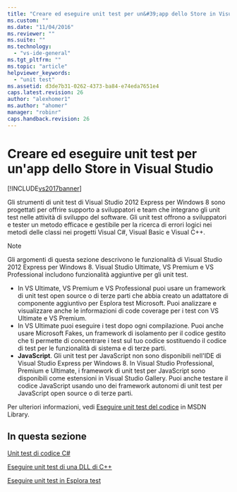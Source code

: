 ```yaml
---
title: "Creare ed eseguire unit test per un&#39;app dello Store in Visual Studio | Microsoft Docs"
ms.custom: ""
ms.date: "11/04/2016"
ms.reviewer: ""
ms.suite: ""
ms.technology: 
  - "vs-ide-general"
ms.tgt_pltfrm: ""
ms.topic: "article"
helpviewer_keywords: 
  - "unit test"
ms.assetid: d3de7b31-0262-4373-ba84-e74eda7651e4
caps.latest.revision: 26
author: "alexhomer1"
ms.author: "ahomer"
manager: "robinr"
caps.handback.revision: 26
---
```

# Creare ed eseguire unit test per un&#39;app dello Store in Visual Studio
[!INCLUDE[vs2017banner](../code-quality/includes/vs2017banner.md)]

Gli strumenti di unit test di Visual Studio 2012 Express per Windows 8 sono progettati per offrire supporto a sviluppatori e team che integrano gli unit test nelle attività di sviluppo del software. Gli unit test offrono a sviluppatori e tester un metodo efficace e gestibile per la ricerca di errori logici nei metodi delle classi nei progetti Visual C\#, Visual Basic e Visual C\+\+.  
  
> [!NOTE]
>  Gli argomenti di questa sezione descrivono le funzionalità di Visual Studio 2012 Express per Windows 8. Visual Studio Ultimate, VS Premium e VS Professional includono funzionalità aggiuntive per gli unit test.  
>   
>  -   In VS Ultimate, VS Premium e VS Professional puoi usare un framework di unit test open source o di terze parti che abbia creato un adattatore di componente aggiuntivo per Esplora test Microsoft. Puoi analizzare e visualizzare anche le informazioni di code coverage per i test con VS Ultimate e VS Premium.  
> -   In VS Ultimate puoi eseguire i test dopo ogni compilazione. Puoi anche usare Microsoft Fakes, un framework di isolamento per il codice gestito che ti permette di concentrare i test sul tuo codice sostituendo il codice di test per le funzionalità di sistema e di terze parti.  
> -   **JavaScript**. Gli unit test per JavaScript non sono disponibili nell'IDE di Visual Studio Express per Windows 8. In Visual Studio Professional, Premium e Ultimate, i framework di unit test per JavaScript sono disponibili come estensioni in Visual Studio Gallery. Puoi anche testare il codice JavaScript usando uno dei framework autonomi di unit test per JavaScript open source o di terze parti.  
>   
>  Per ulteriori informazioni, vedi [Eseguire unit test del codice](../test/unit-test-your-code.md) in MSDN Library.  
  
## In questa sezione  
 [Unit test di codice C\#](../test/unit-testing-visual-csharp-code-in-a-store-app.md)  
  
 [Eseguire unit test di una DLL di C\+\+](../test/unit-testing-a-visual-cpp-dll-for-store-apps.md)  
  
 [Eseguire unit test in Esplora test](../test/run-unit-tests-for-store-apps-in-visual-studio.md)